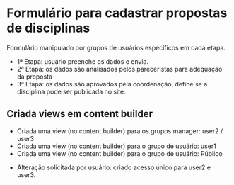 # Formulário para cadastrar propostas de disciplinas

Formulário manipulado por grupos de usuários específicos em cada etapa. 

- 1ª Etapa: usuário preenche os dados e envia.
- 2ª Etapa: os dados são analisados pelos pareceristas para adequação da proposta
- 3ª Etapa: os dados são aprovados pela coordenação, define se a disciplina pode ser publicada no site.


## Criada views em content builder ##

- Criada uma view (no content builder) para os grupos manager: user2 / user3
- Criada uma view (no content builder) para o grupo de usuário: user1
- Criada uma view (no content builder) para o grupo de usuário: Público

* Alteração solicitada por usuário:  criado acesso único para user2 e user3.
